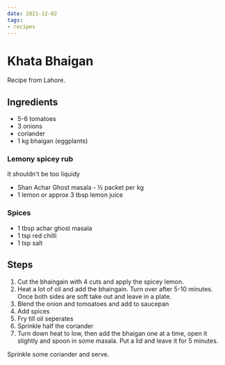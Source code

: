 ```yaml
---
date: 2021-12-02
tags:
- recipes
---
```


# Khata Bhaigan 

Recipe from Lahore.

## Ingredients

- 5-6 tomatoes 
- 3 onions 
- coriander
- 1 kg bhaigan (eggplants)

### Lemony spicey rub
It shouldn't be too liquidy
- Shan Achar Ghost masala - ½ packet per kg 
- 1 lemon or approx 3 tbsp lemon juice

### Spices

- 1 tbsp achar ghost masala
- 1 tsp red chilli
- 1 tsp salt

## Steps

1. Cut the bhaingain with 4 cuts and apply the spicey lemon.
2. Heat a lot of oil and add the bhaingain. Turn over after 5-10 minutes. Once both sides are soft take out and leave in a plate.
3. Blend the onion and tomoatoes and add to saucepan
4. Add spices
5. Fry till oil seperates
6. Sprinkle half the coriander
7. Turn down heat to low, then add the bhaigan one at a time, open it slightly and spoon in some masala. Put a lid and leave it for 5 minutes.

Sprinkle some coriander and serve.